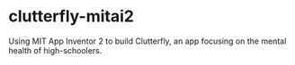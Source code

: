 # clutterfly-mitai2
Using MIT App Inventor 2 to build Clutterfly, an app focusing on the mental health of high-schoolers.
